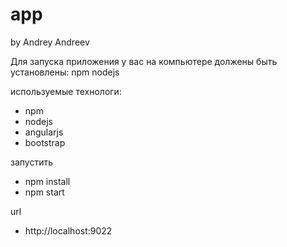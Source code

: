 # app
by Andrey Andreev

Для запуска приложения у вас на компьютере должены быть установлены:
npm
nodejs

используемые технологи:
- npm
- nodejs
- angularjs
- bootstrap

запустить
- npm install
- npm start

url
- http://localhost:9022



